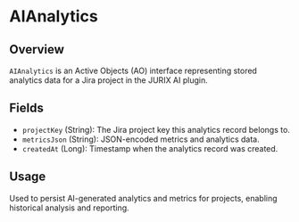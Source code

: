 # AIAnalytics

## Overview

`AIAnalytics` is an Active Objects (AO) interface representing stored analytics data for a Jira project in the JURIX AI plugin.

## Fields

- `projectKey` (String): The Jira project key this analytics record belongs to.
- `metricsJson` (String): JSON-encoded metrics and analytics data.
- `createdAt` (Long): Timestamp when the analytics record was created.

## Usage

Used to persist AI-generated analytics and metrics for projects, enabling historical analysis and reporting.
